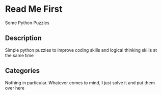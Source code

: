 # Read Me First
Some Python Puzzles

## Description
Simple python puzzles to improve coding skills and logical thinking skills at the same time

## Categories
Nothing in particular. Whatever comes to mind, I just solve it and put them over here